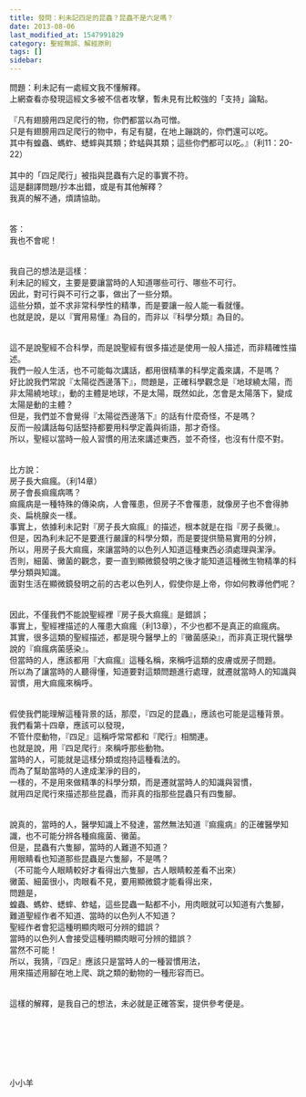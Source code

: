```yaml
---
title: 發問：利未記四足的昆蟲？昆蟲不是六足嗎？
date: 2013-08-06
last_modified_at: 1547991829
category: 聖經無誤、解經原則
tags: []
sidebar: 
---
```


<p>問題：利未記有一處經文我不懂解釋。<br/>上網查看亦發現這經文多被不信者攻擊，暫未見有比較強的「支持」論點。<br/><br/>『凡有翅膀用四足爬行的物，你們都當以為可憎。<br/> 只是有翅膀用四足爬行的物中，有足有腿，在地上蹦跳的，你們還可以吃。<br/> 其中有蝗蟲、螞蚱、蟋蟀與其類；蚱蜢與其類；這些你們都可以吃。』（利11：20-22）<br/><br/>其中的「四足爬行」被指與昆蟲有六足的事實不符。<br/>這是翻譯問題/抄本出錯，或是有其他解釋？<br/>我真的解不通，煩請協助。<br/><br/><!--more--><br/>答：<br/>我也不會呢！<br/> <br/><br/>我自己的想法是這樣：<br/>利未記的經文，主要是要讓當時的人知道哪些可行、哪些不可行。<br/>因此，對可行與不可行之事，做出了一些分類。<br/>這些分類，並不求非常科學性的精準，而是要讓一般人能一看就懂。<br/>也就是說，是以『實用易懂』為目的，而非以『科學分類』為目的。<br/><br/><br/>這不是說聖經不合科學，而是說聖經有很多描述是使用一般人描述，而非精確性描述。<br/>我們一般人生活，也不可能每次講話，都用很精準的科學定義來講，不是嗎？<br/>好比說我們常說『太陽從西邊落下』，問題是，正確科學觀念是『地球繞太陽，而非太陽繞地球』，動的主體是地球，不是太陽，既然如此，怎會是太陽落下，變成太陽是動的主體？<br/>但是，我們並不會覺得『太陽從西邊落下』的話有什麼奇怪，不是嗎？<br/>反而一般講話每句話堅持都要用科學定義與術語，那才奇怪。<br/>所以，聖經以當時一般人習慣的用法來講述東西，並不奇怪，也沒有什麼不對。<br/> <br/><br/>比方說：<br/>房子長大痲瘋。（利14章）<br/>房子會長痲瘋病嗎？<br/>痲瘋病是一種特殊的傳染病，人會罹患，但房子不會罹患，就像房子也不會得肺炎、扁桃腺炎一樣。<br/>事實上，依據利未記對『房子長大痲瘋』的描述，根本就是在指『房子長黴』。<br/>但是，因為利未記不是要進行嚴謹的科學分類，而是要提供簡易實用的分辨，<br/>所以，用房子長大痲瘋，來讓當時的以色列人知道這種東西必須處理與潔淨。<br/>否則，細菌、黴菌的觀念，要一直到顯微鏡發明之後才能知道這種微生物精準的科學分類與知識。<br/>面對生活在顯微鏡發明之前的古老以色列人，假使你是上帝，你如何教導他們呢？<br/> <br/><br/>因此，不僅我們不能說聖經裡『房子長大痲瘋』是錯誤；<br/>事實上，聖經裡描述的人罹患大痲瘋（利13章），不少也都不是真正的痲瘋病。<br/>其實，很多這類的聖經描述，都是現今醫學上的『黴菌感染』，而非真正現代醫學說的『痲瘋病菌感染』。<br/>但當時的人，應該都用『大痲瘋』這種名稱，來稱呼這類的皮膚或房子問題。<br/>所以為了讓當時的人聽得懂，知道要對這類問題進行處理，就遷就當時人的知識與習慣，用大痲瘋來稱呼。<br/> <br/><br/>假使我們能理解這種背景的話，那麼，『四足的昆蟲』，應該也可能是這種背景。<br/>我們看第十四章，應該可以發現，<br/>不管什麼動物，『四足』這稱呼常常都和『爬行』相關連。<br/>也就是說，用『四足爬行』來稱呼那些動物。<br/>當時的人，可能就是這樣分類或抱持這種看法的。<br/>而為了幫助當時的人達成潔淨的目的，<br/>一樣的，不是用來做精準的科學分類，而是遷就當時人的知識與習慣，<br/>就用四足爬行來描述那些昆蟲，而非真的指那些昆蟲只有四隻腳。<br/> <br/><br/>說真的，當時的人，醫學知識上不發達，當然無法知道『痲瘋病』的正確醫學知識，也不可能分辨各種痲瘋菌、黴菌。<br/>但是，昆蟲有六隻腳，當時的人難道不知道？<br/>用眼睛看也知道那些昆蟲是六隻腳，不是嗎？<br/>（不可能今人眼睛較好才看得出六隻腳，古人眼睛較差看不出來）<br/>黴菌、細菌很小，肉眼看不見，要用顯微鏡才能看得出來，<br/>問題是， <br/>蝗蟲、螞蚱、蟋蟀、蚱蜢，這些昆蟲一點都不小，用肉眼就可以知道有六隻腳，<br/>難道聖經作者不知道、當時的以色列人不知道？<br/>聖經作者會犯這種明顯肉眼可分辨的錯誤？<br/>當時的以色列人會接受這種明顯肉眼可分辨的錯誤？<br/>當然不可能！<br/>所以，我猜，『四足』應該只是當時人的一種習慣用法，<br/>用來描述用腳在地上爬、跳之類的動物的一種形容而已。<br/> <br/> <br/>這樣的解釋，是我自己的想法，未必就是正確答案，提供參考便是。<br/><br/><br/><br/><br/><br/><br/><br/>小小羊<br/><br/><br/><br/><br/><br/></p>